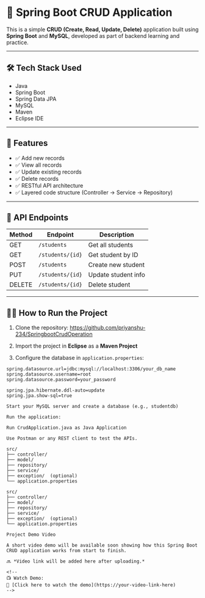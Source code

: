 # 🚀 Spring Boot CRUD Application

This is a simple **CRUD (Create, Read, Update, Delete)** application built using **Spring Boot** and **MySQL**, developed as part of backend learning and practice.

---

## 🛠️ Tech Stack Used

- Java
- Spring Boot
- Spring Data JPA
- MySQL
- Maven
- Eclipse IDE

---

## 📌 Features

- ✅ Add new records
- ✅ View all records
- ✅ Update existing records
- ✅ Delete records
- ✅ RESTful API architecture
- ✅ Layered code structure (Controller → Service → Repository)

---

## 🎯 API Endpoints

| Method | Endpoint           | Description         |
|--------|--------------------|---------------------|
| GET    | `/students`        | Get all students    |
| GET    | `/students/{id}`   | Get student by ID   |
| POST   | `/students`        | Create new student  |
| PUT    | `/students/{id}`   | Update student info |
| DELETE | `/students/{id}`   | Delete student      |

---

## 🧑‍💻 How to Run the Project

1. Clone the repository:
   https://github.com/priyanshu-234/SpringbootCrudOperation

   
2. Import the project in **Eclipse** as a **Maven Project**

3. Configure the database in `application.properties`:
```properties
spring.datasource.url=jdbc:mysql://localhost:3306/your_db_name
spring.datasource.username=root
spring.datasource.password=your_password

spring.jpa.hibernate.ddl-auto=update
spring.jpa.show-sql=true

Start your MySQL server and create a database (e.g., studentdb)

Run the application:

Run CrudApplication.java as Java Application

Use Postman or any REST client to test the APIs.

src/
├── controller/
├── model/
├── repository/
├── service/
├── exception/  (optional)
└── application.properties

src/
├── controller/
├── model/
├── repository/
├── service/
├── exception/  (optional)
└── application.properties

Project Demo Video

A short video demo will be available soon showing how this Spring Boot CRUD application works from start to finish.

🔜 *Video link will be added here after uploading.*

<!--
📺 Watch Demo:
🔗 [Click here to watch the demo](https://your-video-link-here)
-->

